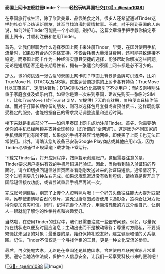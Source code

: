 **泰国上网卡怎麽註冊tinder？——轻松玩转异国社交[[TG💪+ @esim1088](https://t.me/s/esim1088)]**

在泰国旅行或生活，除了欣赏美景、品尝美食之外，很多人还希望通过Tinder这样的社交平台结识新朋友，甚至寻找浪漫的爱情故事。不过，对于刚到泰国的人来说，如何注册Tinder可能是一个小难题。别担心，这篇文章将手把手教你搞定泰国上网卡，并顺利注册和使用Tinder。

首先，让我们聊聊为什么选择泰国上网卡来注册Tinder。毕竟，在国外使用手机流量时，如果没有合适的网络支持，不仅会耗费大量漫游费用，还可能导致连接不稳定。而泰国上网卡作为一种经济实惠且便捷的选择，能够帮助你解决这些问题。无论是短期游客还是长期居住者，拥有一张适合的泰国上网卡都是必不可少的。

那么，该如何挑选一张合适的泰国上网卡呢？市面上有很多品牌可供选择，比如TrueMove H、DTAC以及AIS等。这些运营商提供的上网卡各有特色：TrueMove H以其覆盖广、速度快著称；DTAC则以性价比高吸引了不少用户；而AIS则特别注重于家庭套餐及娱乐内容。如果你是第一次来到泰国，建议先购买一张临时SIM卡，比如TrueMove H的Tourist SIM，它提供1-7天的有效期，价格便宜且操作简单。而对于打算长期停留的朋友，则可以选择包月套餐或者预付费卡，这样既能享受稳定的服务，也能根据自己的需求灵活调整流量和通话时间。

接下来就是重点部分了——如何用泰国上网卡成功注册Tinder。首先，你需要确保你的手机已经解锁并支持全球频段（即所谓的“全网通”）。这是因为不同国家的手机频段可能有所不同，如果您的手机不兼容当地网络，即使买了上网卡也无法正常使用。此外，请确认您的设备已安装Google Play商店或其他应用市场，因为Tinder必须通过正规渠道下载才能正常运行。

下载完Tinder后，打开应用程序，按照提示创建账户。这里需要注意的是，Tinder要求用户提供有效的手机号码进行验证。因此，当你看到输入验证码的界面时，请立即切换回短信设置页面查看刚刚发送过来的验证码短信。通常情况下，这个过程需要几分钟左右完成。如果您发现迟迟没有收到短信，请检查是否开启了国际短信接收功能，或者尝试重启手机后再试一次。

完成账号创建后，别忘了上传个人资料照片哦！一个好的头像往往能大大提升匹配率。推荐使用清晰自然的照片，避免过度修图或者使用卡通形象，这样会让对方觉得你更加真实可信。同时，记得完善个人简介，用简洁有趣的方式介绍自己，让别人一眼就能了解你的性格特点和兴趣爱好。

当然啦，在使用Tinder的过程中，我们还需要注意一些细节问题。例如，尽量保持在线状态以便及时回应消息；主动出击而不是被动等待；尊重对方隐私，不要频繁骚扰未回复的对象；最重要的是，始终保持礼貌友好，建立健康和谐的关系氛围。记住，Tinder不仅仅是一个寻找伴侣的工具，更是一种文化交流的桥梁。

最后，再次提醒大家，无论是在泰国还是其他国家，合理使用互联网资源非常重要。遵守当地法律法规，保护个人信息安全，让我们一起享受科技带来的便利吧！

[[TG💪+ @esim1088](https://t.me/s/esim1088) ![Image](https://i.postimg.cc/4NQfJmqS/Snipaste-2025-05-13-00-14-12.png)]
